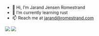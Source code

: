 - 👋 Hi, I’m Jarand Jensen Romestrand
- 🌱 I’m currently learning rust
- 📫 Reach me at jarand@romestrand.com

<img src="http://github-profile-summary-cards.vercel.app/api/cards/repos-per-language?username=JarandJR&theme=transparent&exclude=Jupyter Notebook"/>
<img src="https://github-readme-stats.vercel.app/api/top-langs/?username=JarandJR&hide_progress=false&theme=transparent">
